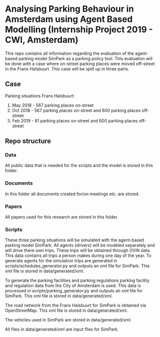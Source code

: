 # Analysing Parking Behaviour in Amsterdam using Agent Based Modelling (Internship Project 2019 - CWI, Amsterdam)
This repo contains all information regarding the evaluation of the agent-based parking model SimPark as a parking policy tool. This evaluation will be done with a case where on-street parking places were moved off-street in the Frans Halsbuurt. This case will be split up in three parts.

## Case
Parking situations Frans Halsbuurt:
1. May 2018 - 567 parking places on-street
2. Oct 2018 - 567 parking places on-street and 600 parking places off-street
3. Feb 2019 - 81 parking places on-street and 600 parking places off-street

## Repo structure
### Data
All public data that is needed for the scripts and the model is stored in this folder.

### Documents
In this folder all documents created for/on meetings etc. are stored.

### Papers
All papers used for this research are stored in this folder.

### Scripts
These three parking situations will be simulated with the agent-based parking model SimPark. All agents (drivers) will be modeled separately and will drive there own trips. These trips will be obtained through OViN data. This data contains all trips a person makes during one day of the year.  To generate agents for the simulation trips are generated in scripts/schedules_generator.py and outputs an xml file for SimPark. This xml file is stored in data/generated/xml.

To generate the parking facilities and parking regulations parking facility and regulation data from the City of Amsterdam is used. This data is processed in scripts/parking_generator.py and outputs an xml file for SimPark. This xml file is stored in data/generated/xml.

The road network from the Frans Halsbuurt for SimPark is obtained via OpenStreetMap. This xml file is stored in data/generated/xml.

The vehicles used in SimPark are stored in data/generated/xml.

All files in data/generated/xml are input files for SimPark.




